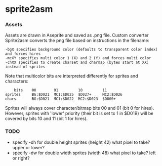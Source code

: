 # sprite2asm

### Assets

Assets are drawn in Aseprite and saved as .png file. Custom converter Sprite2asm converts the png file based on instructions in the filename:

    -bgX specifies background color (defaults to transparent color index) and forces hires
    -mcXY specifies multi color 1 (X) and 2 (Y) and forces multi color
    -chXX specifies to create charset and charmap (bytes start at XX) instead of sprites

Note that multicolor bits are interpreted differently for sprites and characters:

        bits    00        01         10         11
    sprites     BG:$D021  MC1:$D025  $D027+     MC2:$D026
    chars       BG:$D021  MC1:$D022  MC2:$D023  $D800+

Sprites will always cover character/bitmap bits 00 and 01 (bit 0 for hires). However, sprites with 'lower' priority (their bit is set to 1 in $D01B) will be covered by bits 10 and 11 (bit 1 for hires).

### TODO
 * specify -dh for double height sprites (height 42) what pixel to take? upper or lower?
 * specify -dw for double width sprites (width 48) what pixel to take? left or right?
